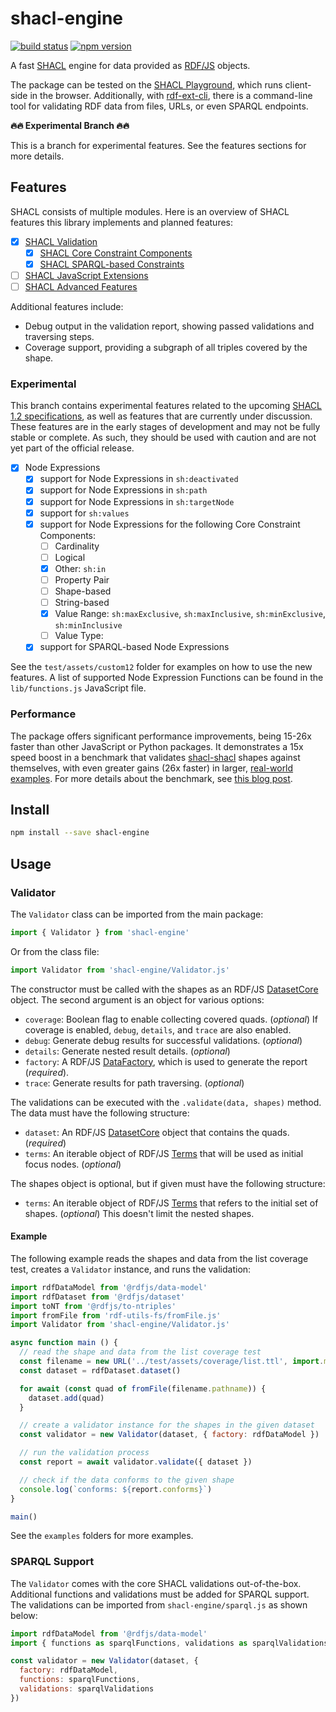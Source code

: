 # shacl-engine

[![build status](https://img.shields.io/github/actions/workflow/status/rdf-ext/shacl-engine/test.yaml?branch=master)](https://github.com/rdf-ext/shacl-engine/actions/workflows/test.yaml)
[![npm version](https://img.shields.io/npm/v/shacl-engine.svg)](https://www.npmjs.com/package/shacl-engine)

A fast [SHACL](https://www.w3.org/TR/shacl/) engine for data provided as [RDF/JS](http://rdf.js.org/data-model-spec/) objects.

The package can be tested on the [SHACL Playground](https://playground.rdf-ext.org/shacl/), which runs client-side in the browser.
Additionally, with [rdf-ext-cli](https://github.com/rdf-ext/rdf-ext-cli), there is a command-line tool for validating RDF data from files, URLs, or even SPARQL endpoints.

**️🔥️🔥 Experimental Branch 🔥️️🔥**

This is a branch for experimental features.
See the features sections for more details.

## Features

SHACL consists of multiple modules.
Here is an overview of SHACL features this library implements and planned features:

- [X] [SHACL Validation](https://www.w3.org/TR/shacl/#validation)
  - [X] [SHACL Core Constraint Components](https://www.w3.org/TR/shacl/#core-components)
  - [X] [SHACL SPARQL-based Constraints](https://www.w3.org/TR/shacl/#sparql-constraints)
- [ ] [SHACL JavaScript Extensions](https://www.w3.org/TR/shacl-js/)
- [ ] [SHACL Advanced Features](https://w3c.github.io/shacl/shacl-af/)

Additional features include:

- Debug output in the validation report, showing passed validations and traversing steps.
- Coverage support, providing a subgraph of all triples covered by the shape.

### Experimental

This branch contains experimental features related to the upcoming [SHACL 1.2 specifications](https://github.com/w3c/data-shapes), as well as features that are currently under discussion.
These features are in the early stages of development and may not be fully stable or complete.
As such, they should be used with caution and are not yet part of the official release.

- [X] Node Expressions
  - [X] support for Node Expressions in `sh:deactivated`
  - [X] support for Node Expressions in `sh:path`
  - [X] support for Node Expressions in `sh:targetNode` 
  - [X] support for `sh:values`
  - [X] support for Node Expressions for the following Core Constraint Components:
    - [ ] Cardinality
    - [ ] Logical
    - [X] Other: `sh:in`
    - [ ] Property Pair
    - [ ] Shape-based
    - [ ] String-based
    - [X] Value Range: `sh:maxExclusive`, `sh:maxInclusive`, `sh:minExclusive`, `sh:minInclusive`
    - [ ] Value Type:
  - [X] support for SPARQL-based Node Expressions

See the `test/assets/custom12` folder for examples on how to use the new features.
A list of supported Node Expression Functions can be found in the `lib/functions.js` JavaScript file.

### Performance

The package offers significant performance improvements, being 15-26x faster than other JavaScript or Python packages.
It demonstrates a 15x speed boost in a benchmark that validates [shacl-shacl](https://www.w3.org/TR/shacl/#shacl-shacl) shapes against themselves, with even greater gains (26x faster) in larger, [real-world examples](https://github.com/rdf-ext/shacl-engine/issues/12#issuecomment-1940875628).
For more details about the benchmark, see [this blog post](https://www.bergnet.org/2023/03/2023/shacl-engine/).

## Install

```bash
npm install --save shacl-engine
```

## Usage

### Validator

The `Validator` class can be imported from the main package:

```javascript
import { Validator } from 'shacl-engine'
```

Or from the class file:

```javascript
import Validator from 'shacl-engine/Validator.js'
```

The constructor must be called with the shapes as an RDF/JS [DatasetCore](https://rdf.js.org/dataset-spec/#datasetcore-interface) object.
The second argument is an object for various options:

- `coverage`: Boolean flag to enable collecting covered quads. (*optional*)
  If coverage is enabled, `debug`, `details`, and `trace` are also enabled.
- `debug`: Generate debug results for successful validations. (*optional*)
- `details`: Generate nested result details. (*optional*)
- `factory`: A RDF/JS [DataFactory](http://rdf.js.org/data-model-spec/#datafactory-interface), which is used to generate the report (*required*).
- `trace`: Generate results for path traversing. (*optional*)

The validations can be executed with the `.validate(data, shapes)` method.
The data must have the following structure:

- `dataset`: An RDF/JS [DatasetCore](https://rdf.js.org/dataset-spec/#datasetcore-interface) object that contains the quads. (*required*)
- `terms`: An iterable object of RDF/JS [Terms](http://rdf.js.org/data-model-spec/#term-interface) that will be used as initial focus nodes. (*optional*)

The shapes object is optional, but if given must have the following structure:

- `terms`: An iterable object of RDF/JS [Terms](http://rdf.js.org/data-model-spec/#term-interface) that refers to the initial set of shapes. (*optional*)
  This doesn't limit the nested shapes.

#### Example

The following example reads the shapes and data from the list coverage test, creates a `Validator` instance, and runs the validation:

```javascript
import rdfDataModel from '@rdfjs/data-model'
import rdfDataset from '@rdfjs/dataset'
import toNT from '@rdfjs/to-ntriples'
import fromFile from 'rdf-utils-fs/fromFile.js'
import Validator from 'shacl-engine/Validator.js'

async function main () {
  // read the shape and data from the list coverage test
  const filename = new URL('../test/assets/coverage/list.ttl', import.meta.url)
  const dataset = rdfDataset.dataset()

  for await (const quad of fromFile(filename.pathname)) {
    dataset.add(quad)
  }

  // create a validator instance for the shapes in the given dataset
  const validator = new Validator(dataset, { factory: rdfDataModel })

  // run the validation process
  const report = await validator.validate({ dataset })

  // check if the data conforms to the given shape
  console.log(`conforms: ${report.conforms}`)
}

main()
```

See the `examples` folders for more examples.

### SPARQL Support

The `Validator` comes with the core SHACL validations out-of-the-box.
Additional functions and validations must be added for SPARQL support.
The validations can be imported from `shacl-engine/sparql.js` as shown below:

```javascript
import rdfDataModel from '@rdfjs/data-model'
import { functions as sparqlFunctions, validations as sparqlValidations } from 'shacl-engine/sparql.js'

const validator = new Validator(dataset, {
  factory: rdfDataModel,
  functions: sparqlFunctions,
  validations: sparqlValidations
})
```
